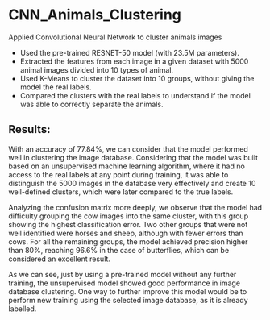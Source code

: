 # CNN_Animals_Clustering
Applied Convolutional Neural Network to cluster animals images

- Used the pre-trained RESNET-50 model (with 23.5M parameters).
- Extracted the features from each image in a given dataset with 5000 animal images divided into 10 types of animal.
- Used K-Means to cluster the dataset into 10 groups, without giving the model the real labels.
- Compared the clusters with the real labels to understand if the model was able to correctly separate the animals.

## Results:

With an accuracy of 77.84%, we can consider that the model performed well in clustering the image database. Considering that the model was built based on an unsupervised machine learning algorithm, where it had no access to the real labels at any point during training, it was able to distinguish the 5000 images in the database very effectively and create 10 well-defined clusters, which were later compared to the true labels.

Analyzing the confusion matrix more deeply, we observe that the model had difficulty grouping the cow images into the same cluster, with this group showing the highest classification error. Two other groups that were not well identified were horses and sheep, although with fewer errors than cows. For all the remaining groups, the model achieved precision higher than 80%, reaching 96.6% in the case of butterflies, which can be considered an excellent result.

As we can see, just by using a pre-trained model without any further training, the unsupervised model showed good performance in image database clustering. One way to further improve this model would be to perform new training using the selected image database, as it is already labelled.
